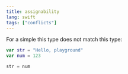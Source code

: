 ```yaml
---
title: assignability
lang: swift
tags: ["conflicts"]
---
```


For a simple this type does not match this type:

```swift
var str = "Hello, playground"
var num = 123

str = num
```
